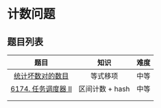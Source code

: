 # 计数问题



## 题目列表



|                             题目                             |      知识       | 难度 |
| :----------------------------------------------------------: | :-------------: | :--: |
| [统计坏数对的数目](https://leetcode.cn/problems/count-number-of-bad-pairs/) |    等式移项     | 中等 |
| [6174. 任务调度器 II](https://leetcode.cn/problems/task-scheduler-ii/) | 区间计数 + hash | 中等 |
|                                                              |                 |      |
|                                                              |                 |      |
